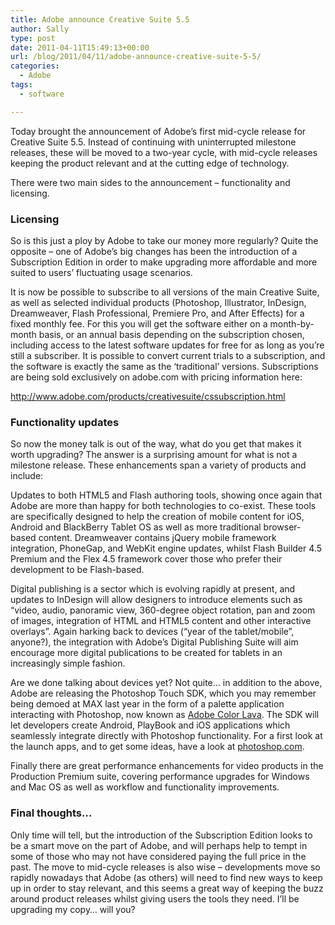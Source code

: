 ```yaml
---
title: Adobe announce Creative Suite 5.5
author: Sally
type: post
date: 2011-04-11T15:49:13+00:00
url: /blog/2011/04/11/adobe-announce-creative-suite-5-5/
categories:
  - Adobe
tags:
  - software

---
```

Today brought the announcement of Adobe&#8217;s first mid-cycle release for Creative Suite 5.5. Instead of continuing with uninterrupted milestone releases, these will be moved to a two-year cycle, with mid-cycle releases keeping the product relevant and at the cutting edge of technology.

There were two main sides to the announcement &#8211; functionality and licensing.

### Licensing

So is this just a ploy by Adobe to take our money more regularly? Quite the opposite &#8211; one of Adobe&#8217;s big changes has been the introduction of a Subscription Edition in order to make upgrading more affordable and more suited to users&#8217; fluctuating usage scenarios.

It is now be possible to subscribe to all versions of the main Creative Suite, as well as selected individual products (Photoshop, Illustrator, InDesign, Dreamweaver, Flash Professional, Premiere Pro, and After Effects) for a fixed monthly fee. For this you will get the software either on a month-by-month basis, or an annual basis depending on the subscription chosen, including access to the latest software updates for free for as long as you&#8217;re still a subscriber. It is possible to convert current trials to a subscription, and the software is exactly the same as the &#8216;traditional&#8217; versions. Subscriptions are being sold exclusively on adobe.com with pricing information here:
  
<a href="http://www.adobe.com/products/creativesuite/cssubscription.html" target="_blank">http://www.adobe.com/products/creativesuite/cssubscription.html</a>

### Functionality updates

So now the money talk is out of the way, what do you get that makes it worth upgrading? The answer is a surprising amount for what is not a milestone release. These enhancements span a variety of products and include:

Updates to both HTML5 and Flash authoring tools, showing once again that Adobe are more than happy for both technologies to co-exist. These tools are specifically designed to help the creation of mobile content for iOS, Android and BlackBerry Tablet OS as well as more traditional browser-based content. Dreamweaver contains jQuery mobile framework integration, PhoneGap, and WebKit engine updates, whilst Flash Builder 4.5 Premium and the Flex 4.5 framework cover those who prefer their development to be Flash-based.

Digital publishing is a sector which is evolving rapidly at present, and updates to InDesign will allow designers to introduce elements such as &#8220;video, audio, panoramic view, 360-degree object rotation, pan and zoom of images, integration of HTML and HTML5 content and other interactive overlays&#8221;. Again harking back to devices (&#8220;year of the tablet/mobile&#8221;, anyone?), the integration with Adobe&#8217;s Digital Publishing Suite will aim encourage more digital publications to be created for tablets in an increasingly simple fashion.

Are we done talking about devices yet? Not quite&#8230; in addition to the above, Adobe are releasing the Photoshop Touch SDK, which you may remember being demoed at MAX last year in the form of a palette application interacting with Photoshop, now known as <a href="http://www.photoshop.com/products/mobile/colorlava" target="_blank">Adobe Color Lava</a>. The SDK will let developers create Android, PlayBook and iOS applications which seamlessly integrate directly with Photoshop functionality. For a first look at the launch apps, and to get some ideas, have a look at <a href="http://www.photoshop.com/products/mobile/" target="_blank">photoshop.com</a>.

Finally there are great performance enhancements for video products in the Production Premium suite, covering performance upgrades for Windows and Mac OS as well as workflow and functionality improvements.

### Final thoughts&#8230;

Only time will tell, but the introduction of the Subscription Edition looks to be a smart move on the part of Adobe, and will perhaps help to tempt in some of those who may not have considered paying the full price in the past. The move to mid-cycle releases is also wise &#8211; developments move so rapidly nowadays that Adobe (as others) will need to find new ways to keep up in order to stay relevant, and this seems a great way of keeping the buzz around product releases whilst giving users the tools they need. I&#8217;ll be upgrading my copy&#8230; will you?
